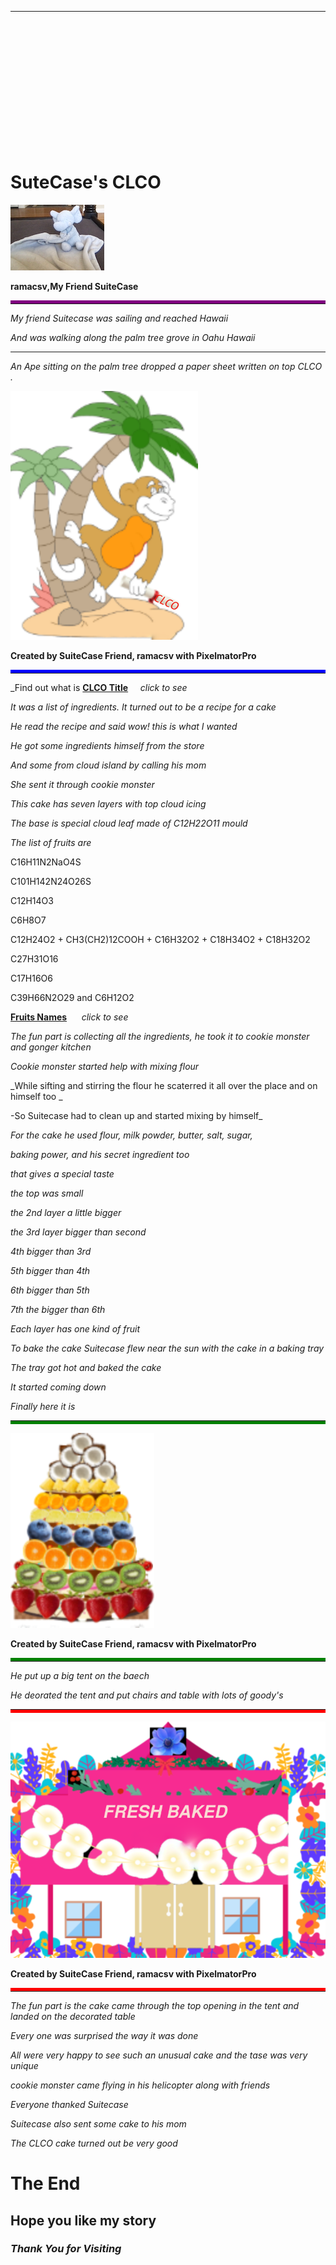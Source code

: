 ---




&nbsp;

&nbsp;

&nbsp;

&nbsp;

&nbsp;



&nbsp;

&nbsp;

# SuteCase's CLCO

![alt SuiteCase](assets/images/suitecase.png "I am SuiteCase")

<b>ramacsv,My Friend SuiteCase </b>
<hr style="border-top:5px solid purple">

_My friend Suitecase was sailing and reached  Hawaii_

_And was walking along the palm tree grove in Oahu Hawaii_

------------

_An Ape sitting on the palm tree dropped a paper sheet written on top CLCO ._

![alt Cuty Ape](assets/images/Monkey.svg "Ape the Monkey")

<b>Created by SuiteCase Friend, ramacsv with PixelmatorPro</b>
<hr style="border-top:5px solid blue">

_Find out what is [**CLCO Title**](./cake.md)   &nbsp;&nbsp;&nbsp;&nbsp;_click to see_

_It was a list of ingredients. It turned out to be a recipe for a cake_

_He read the recipe and said wow! this is what I wanted_

_He got some ingredients himself from the store_

_And some from cloud island by calling his mom_

_She sent it through cookie monster_

_This cake has seven layers with top cloud icing_

_The base is special cloud leaf made of C12H22O11 mould_ 

_The list of fruits are_

C16H11N2NaO4S 

C101H142N24O26S

C12H14O3 

C6H8O7 

C12H24O2 + CH3(CH2)12COOH + C16H32O2 + C18H34O2 + C18H32O2  

C27H31O16  

C17H16O6  

C39H66N2O29  and  C6H12O2 

[**Fruits Names**](./cake.md)   &nbsp;&nbsp;&nbsp;&nbsp;     _click to see_

_The fun part is collecting all the ingredients, he took it to cookie monster and gonger kitchen_

_Cookie monster started help with mixing flour_

_While sifting and stirring the flour he scaterred it all over the place and on himself too
_

-So Suitecase had to clean up and started mixing by himself_

_For the cake he used flour, milk powder, butter, salt, sugar,_

_baking power, and his secret ingredient too_

_that gives a special taste_

_the top was small_

_the 2nd layer a little bigger_

_the 3rd layer bigger than second_

_4th  bigger than 3rd_

_5th  bigger than  4th_

_6th  bigger than 5th_

_7th the  bigger than 6th_

_Each layer has one kind of fruit_

_To bake the cake Suitecase flew near the sun with the cake in a baking tray_

_The tray got hot and baked the cake_

_It started coming down_

_Finally here it is_

<hr style="border-bottom:5px solid green">

![alt Palm Fruit Cake](assets/images/cakefruit.svg "CLCO")

<b>Created by SuiteCase Friend, ramacsv with PixelmatorPro</b>
<hr style="border-top:5px solid green">


_He put up a big tent on the baech_

_He deorated the tent and put chairs and table with lots of goody's_

<hr style="border-bottom:5px solid red">

![alt Party](assets/images/tent.svg "Party")

<b>Created by SuiteCase Friend, ramacsv with PixelmatorPro</b>
<hr style="border-top:5px solid red">

_The fun part is the cake came through the top opening in the tent and landed on the decorated table_

_Every one was surprised the way it was done_

_All were very happy to see such an unusual cake and the tase was very unique_

_cookie monster came flying in his helicopter along with friends_

_Everyone thanked Suitecase_

_Suitecase also sent some cake to his mom_


_The CLCO cake turned out be very good_

# The End

## Hope you like my story

### *Thank You for Visiting*


